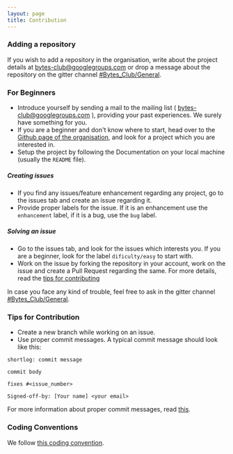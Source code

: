 ```yaml
---
layout: page
title: Contribution
---
```


### Adding a repository

If you wish to add a repository in the organisation, write about the project details at [bytes-club@googlegroups.com](mailto:bytes-club@googlegroups.com) or drop a message about the repository on the gitter channel [#Bytes_Club/General](https://gitter.im/Bytes_Club/General).

### For Beginners

* Introduce yourself by sending a mail to the mailing list ( [bytes-club@googlegroups.com](mailto:bytes-club@googlegroups.com) ), providing your past experiences. We surely have something for you.
* If you are a beginner and don't know where to start, head over to the [Github page of the organisation](https://github.com/BytesClub), and look for a project which you are interested in.
* Setup the project by following the Documentation on your local machine (usually the `README` file).

##### Creating issues
* If you find any issues/feature enhancement regarding any project, go to the issues tab and create an issue regarding it.
* Provide proper labels for the issue. If it is an enhancement use the `enhancement` label, if it is a bug, use the `bug` label.

##### Solving an issue
* Go to the issues tab, and look for the issues which interests you. If you are a beginner, look for the label `dificulty/easy` to start with.
* Work on the issue by forking the repository in your account, work on the issue and create a Pull Request regarding the same. For more details, read the [tips for contributing](#tips-for-contribution)

In case you face any kind of trouble, feel free to ask in the gitter channel [#Bytes_Club/General](https://gitter.im/Bytes_Club/General).

### Tips for Contribution

* Create a new branch while working on an issue.
* Use proper commit messages. A typical commit message should look like this: 

```
shortlog: commit message

commit body

fixes #<issue_number>

Signed-off-by: [Your name] <your email>
```

For more information about proper commit messages, read [this](https://chris.beams.io/posts/git-commit/).

### Coding Conventions

We follow [this coding convention](https://www.gnu.org/prep/standards/html_node/Writing-C.html).
